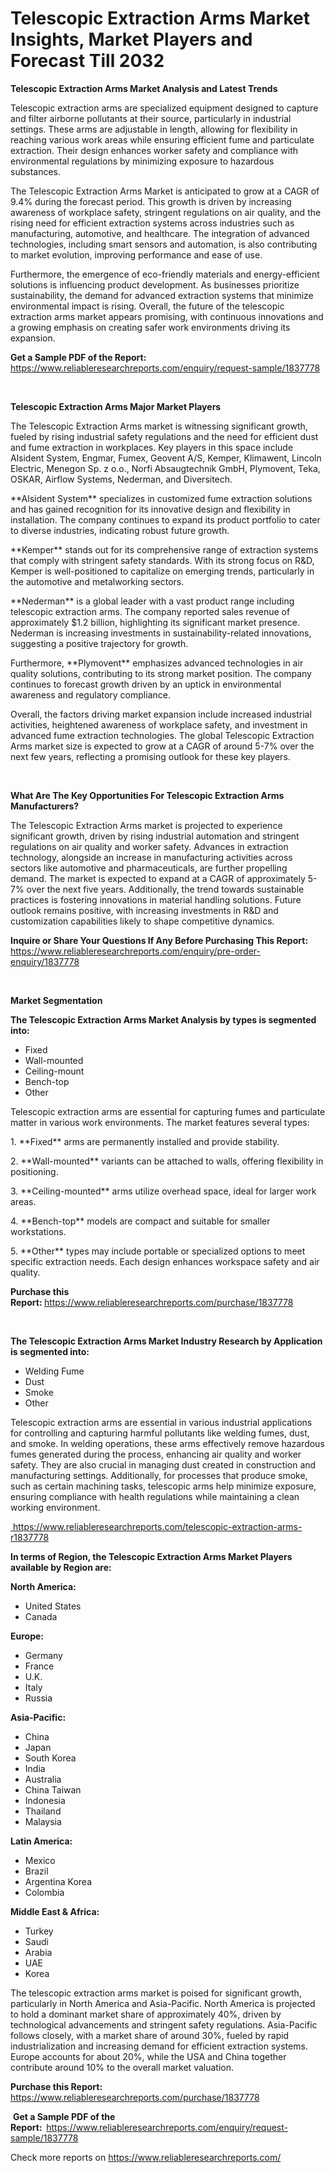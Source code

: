 <p><h1>Telescopic Extraction Arms Market Insights, Market Players and Forecast Till 2032</h1></p><p><strong>Telescopic Extraction Arms Market Analysis and Latest Trends</strong></p>
<p><p>Telescopic extraction arms are specialized equipment designed to capture and filter airborne pollutants at their source, particularly in industrial settings. These arms are adjustable in length, allowing for flexibility in reaching various work areas while ensuring efficient fume and particulate extraction. Their design enhances worker safety and compliance with environmental regulations by minimizing exposure to hazardous substances.</p><p>The Telescopic Extraction Arms Market is anticipated to grow at a CAGR of 9.4% during the forecast period. This growth is driven by increasing awareness of workplace safety, stringent regulations on air quality, and the rising need for efficient extraction systems across industries such as manufacturing, automotive, and healthcare. The integration of advanced technologies, including smart sensors and automation, is also contributing to market evolution, improving performance and ease of use.</p><p>Furthermore, the emergence of eco-friendly materials and energy-efficient solutions is influencing product development. As businesses prioritize sustainability, the demand for advanced extraction systems that minimize environmental impact is rising. Overall, the future of the telescopic extraction arms market appears promising, with continuous innovations and a growing emphasis on creating safer work environments driving its expansion.</p></p>
<p><strong>Get a Sample PDF of the Report:&nbsp;</strong> <a href="https://www.reliableresearchreports.com/enquiry/request-sample/1837778?utm_campaign=2278&utm_medium=2&utm_source=Github&utm_content=ia&utm_term=12042025&utm_id=telescopic-extraction-arms">https://www.reliableresearchreports.com/enquiry/request-sample/1837778</a></p>
<p>&nbsp;</p>
<p><strong>Telescopic Extraction Arms Major Market Players</strong></p>
<p><p>The Telescopic Extraction Arms market is witnessing significant growth, fueled by rising industrial safety regulations and the need for efficient dust and fume extraction in workplaces. Key players in this space include Alsident System, Engmar, Fumex, Geovent A/S, Kemper, Klimawent, Lincoln Electric, Menegon Sp. z o.o., Norfi Absaugtechnik GmbH, Plymovent, Teka, OSKAR, Airflow Systems, Nederman, and Diversitech.</p><p>**Alsident System** specializes in customized fume extraction solutions and has gained recognition for its innovative design and flexibility in installation. The company continues to expand its product portfolio to cater to diverse industries, indicating robust future growth. </p><p>**Kemper** stands out for its comprehensive range of extraction systems that comply with stringent safety standards. With its strong focus on R&D, Kemper is well-positioned to capitalize on emerging trends, particularly in the automotive and metalworking sectors.</p><p>**Nederman** is a global leader with a vast product range including telescopic extraction arms. The company reported sales revenue of approximately $1.2 billion, highlighting its significant market presence. Nederman is increasing investments in sustainability-related innovations, suggesting a positive trajectory for growth.</p><p>Furthermore, **Plymovent** emphasizes advanced technologies in air quality solutions, contributing to its strong market position. The company continues to forecast growth driven by an uptick in environmental awareness and regulatory compliance. </p><p>Overall, the factors driving market expansion include increased industrial activities, heightened awareness of workplace safety, and investment in advanced fume extraction technologies. The global Telescopic Extraction Arms market size is expected to grow at a CAGR of around 5-7% over the next few years, reflecting a promising outlook for these key players.</p></p>
<p>&nbsp;</p>
<p><strong>What Are The Key Opportunities For Telescopic Extraction Arms Manufacturers?</strong></p>
<p><p>The Telescopic Extraction Arms market is projected to experience significant growth, driven by rising industrial automation and stringent regulations on air quality and worker safety. Advances in extraction technology, alongside an increase in manufacturing activities across sectors like automotive and pharmaceuticals, are further propelling demand. The market is expected to expand at a CAGR of approximately 5-7% over the next five years. Additionally, the trend towards sustainable practices is fostering innovations in material handling solutions. Future outlook remains positive, with increasing investments in R&D and customization capabilities likely to shape competitive dynamics.</p></p>
<p><strong>Inquire or Share Your Questions If Any Before Purchasing This Report:</strong> <a href="https://www.reliableresearchreports.com/enquiry/pre-order-enquiry/1837778?utm_campaign=2278&utm_medium=2&utm_source=Github&utm_content=ia&utm_term=12042025&utm_id=telescopic-extraction-arms">https://www.reliableresearchreports.com/enquiry/pre-order-enquiry/1837778</a></p>
<p>&nbsp;</p>
<p><strong>Market Segmentation</strong></p>
<p><strong>The Telescopic Extraction Arms Market Analysis by types is segmented into:</strong></p>
<p><ul><li>Fixed</li><li>Wall-mounted</li><li>Ceiling-mount</li><li>Bench-top</li><li>Other</li></ul></p>
<p><p>Telescopic extraction arms are essential for capturing fumes and particulate matter in various work environments. The market features several types: </p><p>1. **Fixed** arms are permanently installed and provide stability.</p><p>2. **Wall-mounted** variants can be attached to walls, offering flexibility in positioning.</p><p>3. **Ceiling-mounted** arms utilize overhead space, ideal for larger work areas.</p><p>4. **Bench-top** models are compact and suitable for smaller workstations.</p><p>5. **Other** types may include portable or specialized options to meet specific extraction needs. Each design enhances workspace safety and air quality.</p></p>
<p><strong>Purchase this Report:&nbsp;</strong><a href="https://www.reliableresearchreports.com/purchase/1837778?utm_campaign=2278&utm_medium=2&utm_source=Github&utm_content=ia&utm_term=12042025&utm_id=telescopic-extraction-arms">https://www.reliableresearchreports.com/purchase/1837778</a></p>
<p>&nbsp;</p>
<p><strong>The Telescopic Extraction Arms Market Industry Research by Application is segmented into:</strong></p>
<p><ul><li>Welding Fume</li><li>Dust</li><li>Smoke</li><li>Other</li></ul></p>
<p><p>Telescopic extraction arms are essential in various industrial applications for controlling and capturing harmful pollutants like welding fumes, dust, and smoke. In welding operations, these arms effectively remove hazardous fumes generated during the process, enhancing air quality and worker safety. They are also crucial in managing dust created in construction and manufacturing settings. Additionally, for processes that produce smoke, such as certain machining tasks, telescopic arms help minimize exposure, ensuring compliance with health regulations while maintaining a clean working environment.</p></p>
<p><a href="https://www.reliableresearchreports.com/telescopic-extraction-arms-r1837778?utm_campaign=2278&utm_medium=2&utm_source=Github&utm_content=ia&utm_term=12042025&utm_id=telescopic-extraction-arms">&nbsp;https://www.reliableresearchreports.com/telescopic-extraction-arms-r1837778</a></p>
<p><strong>In terms of Region, the Telescopic Extraction Arms Market Players available by Region are:</strong></p>
<p>
    <p> <strong> North America: </strong>
        <ul>
            <li>United States</li>
            <li>Canada</li>
        </ul>
        </p> 
    <p> <strong> Europe: </strong>
        <ul>
            <li>Germany</li>
            <li>France</li>
            <li>U.K.</li>
            <li>Italy</li>
            <li>Russia</li>
        </ul>
        </p> 
    <p> <strong> Asia-Pacific: </strong>
        <ul>
            <li>China</li>
            <li>Japan</li>
            <li>South Korea</li>
            <li>India</li>
            <li>Australia</li>
            <li>China Taiwan</li>
            <li>Indonesia</li>
            <li>Thailand</li>
            <li>Malaysia</li>
        </ul>
        </p> 
    <p> <strong> Latin America: </strong>
        <ul>
            <li>Mexico</li>
            <li>Brazil</li>
            <li>Argentina Korea</li>
            <li>Colombia</li>
        </ul>
        </p> 
    <p> <strong> Middle East & Africa: </strong>
        <ul>
            <li>Turkey</li>
            <li>Saudi</li>
            <li>Arabia</li>
            <li>UAE</li>
            <li>Korea</li>
        </ul>
    </p>
    </p>
<p><p>The telescopic extraction arms market is poised for significant growth, particularly in North America and Asia-Pacific. North America is projected to hold a dominant market share of approximately 40%, driven by technological advancements and stringent safety regulations. Asia-Pacific follows closely, with a market share of around 30%, fueled by rapid industrialization and increasing demand for efficient extraction systems. Europe accounts for about 20%, while the USA and China together contribute around 10% to the overall market valuation.</p></p>
<p><strong>Purchase this Report: </strong><a href="https://www.reliableresearchreports.com/purchase/1837778?utm_campaign=2278&utm_medium=2&utm_source=Github&utm_content=ia&utm_term=12042025&utm_id=telescopic-extraction-arms">https://www.reliableresearchreports.com/purchase/1837778</a></p>
<p>&nbsp;<strong>Get a Sample PDF of the Report:&nbsp;&nbsp;</strong><a href="https://www.reliableresearchreports.com/enquiry/request-sample/1837778?utm_campaign=2278&utm_medium=2&utm_source=Github&utm_content=ia&utm_term=12042025&utm_id=telescopic-extraction-arms">https://www.reliableresearchreports.com/enquiry/request-sample/1837778</a></p>
<p><strong></strong></p>
<p>Check more reports on <a href="https://www.reliableresearchreports.com/?utm_campaign=2278&utm_medium=2&utm_source=Github&utm_content=ia&utm_term=12042025&utm_id=telescopic-extraction-arms">https://www.reliableresearchreports.com/</a></p>